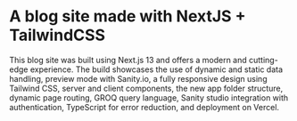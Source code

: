 # A blog site made with NextJS + TailwindCSS

This blog site was built using Next.js 13 and offers a modern and cutting-edge experience. The build showcases the use of dynamic and static data handling, preview mode with Sanity.io, a fully responsive design using Tailwind CSS, server and client components, the new app folder structure, dynamic page routing, GROQ query language, Sanity studio integration with authentication, TypeScript for error reduction, and deployment on Vercel.
